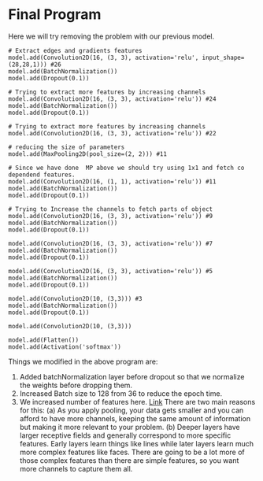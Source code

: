 # Final Program

Here we will try removing the problem with our previous model.

```
# Extract edges and gradients features
model.add(Convolution2D(16, (3, 3), activation='relu', input_shape=(28,28,1))) #26
model.add(BatchNormalization())
model.add(Dropout(0.1))

# Trying to extract more features by increasing channels 
model.add(Convolution2D(16, (3, 3), activation='relu')) #24
model.add(BatchNormalization())
model.add(Dropout(0.1))

# Trying to extract more features by increasing channels 
model.add(Convolution2D(16, (3, 3), activation='relu')) #22

# reducing the size of parameters
model.add(MaxPooling2D(pool_size=(2, 2))) #11

# Since we have done  MP above we should try using 1x1 and fetch co dependend features.
model.add(Convolution2D(16, (1, 1), activation='relu')) #11
model.add(BatchNormalization())
model.add(Dropout(0.1))

# Trying to Increase the channels to fetch parts of object
model.add(Convolution2D(16, (3, 3), activation='relu')) #9
model.add(BatchNormalization())
model.add(Dropout(0.1))

model.add(Convolution2D(16, (3, 3), activation='relu')) #7
model.add(BatchNormalization())
model.add(Dropout(0.1))

model.add(Convolution2D(16, (3, 3), activation='relu')) #5
model.add(BatchNormalization())
model.add(Dropout(0.1))

model.add(Convolution2D(10, (3,3))) #3
model.add(BatchNormalization())
model.add(Dropout(0.1))

model.add(Convolution2D(10, (3,3))) 

model.add(Flatten())
model.add(Activation('softmax'))
```

Things we modified in the above program are:
1. Added batchNormalization layer before dropout so that we normalize the weights before dropping them.
2. Increased Batch size to 128 from 36 to reduce the epoch time.
3. We increased number of features here. [Link](https://www.quora.com/In-a-convolutional-neural-network-is-it-necessary-to-increase-the-feature-channels-as-the-network-goes-to-deeper-layers)
There are two main reasons for this:
(a) As you apply pooling, your data gets smaller and you can afford to have more channels, keeping the same amount of information but making it more relevant to your problem.
(b) Deeper layers have larger receptive fields and generally correspond to more specific features. Early layers learn things like lines while later layers learn much more complex features like faces. 
There are going to be a lot more of those complex features than there are simple features, so you want more channels to capture them all.